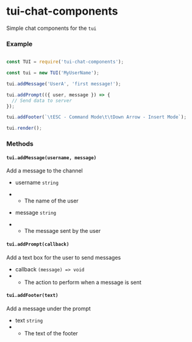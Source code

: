 # tui-chat-components

Simple chat components for the `tui`




### Example

```js

const TUI = require('tui-chat-components');

const tui = new TUI('MyUserName');

tui.addMessage('UserA', 'first message!');

tui.addPrompt(({ user, message }) => {
  // Send data to server
});

tui.addFooter(`\tESC - Command Mode\t\tDown Arrow - Insert Mode`);

tui.render();

```


### Methods

#### `tui.addMessage(username, message)`

Add a message to the channel

* username `string`
* * The name of the user

* message `string`
* * The message sent by the user

#### `tui.addPrompt(callback)`

Add a text box for the user to send messages

* callback `(message) => void`
* * The action to perform when a message is sent

#### `tui.addFooter(text)`

Add a message under the prompt

* text `string`
* * The text of the footer


